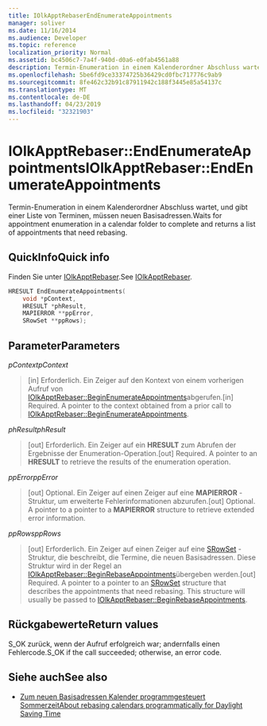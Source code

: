 ```yaml
---
title: IOlkApptRebaserEndEnumerateAppointments
manager: soliver
ms.date: 11/16/2014
ms.audience: Developer
ms.topic: reference
localization_priority: Normal
ms.assetid: bc4506c7-7a4f-940d-d0a6-e0fab4561a88
description: Termin-Enumeration in einem Kalenderordner Abschluss wartet, und gibt einer Liste von Terminen, müssen neuen Basisadressen.
ms.openlocfilehash: 5be6fd9ce33374725b36429cd0fbc717776c9ab9
ms.sourcegitcommit: 8fe462c32b91c87911942c188f3445e85a54137c
ms.translationtype: MT
ms.contentlocale: de-DE
ms.lasthandoff: 04/23/2019
ms.locfileid: "32321903"
---
```

# <a name="iolkapptrebaserendenumerateappointments"></a><span data-ttu-id="9dfd1-103">IOlkApptRebaser::EndEnumerateAppointments</span><span class="sxs-lookup"><span data-stu-id="9dfd1-103">IOlkApptRebaser::EndEnumerateAppointments</span></span>

<span data-ttu-id="9dfd1-104">Termin-Enumeration in einem Kalenderordner Abschluss wartet, und gibt einer Liste von Terminen, müssen neuen Basisadressen.</span><span class="sxs-lookup"><span data-stu-id="9dfd1-104">Waits for appointment enumeration in a calendar folder to complete and returns a list of appointments that need rebasing.</span></span>
  
## <a name="quick-info"></a><span data-ttu-id="9dfd1-105">QuickInfo</span><span class="sxs-lookup"><span data-stu-id="9dfd1-105">Quick info</span></span>

<span data-ttu-id="9dfd1-106">Finden Sie unter [IOlkApptRebaser](iolkapptrebaser.md).</span><span class="sxs-lookup"><span data-stu-id="9dfd1-106">See [IOlkApptRebaser](iolkapptrebaser.md).</span></span>
  
```cpp
HRESULT EndEnumerateAppointments( 
    void *pContext, 
    HRESULT *phResult, 
    MAPIERROR **ppError, 
    SRowSet **ppRows);
```

## <a name="parameters"></a><span data-ttu-id="9dfd1-107">Parameter</span><span class="sxs-lookup"><span data-stu-id="9dfd1-107">Parameters</span></span>

<span data-ttu-id="9dfd1-108">_pContext_</span><span class="sxs-lookup"><span data-stu-id="9dfd1-108">_pContext_</span></span>
  
> <span data-ttu-id="9dfd1-p101">[in] Erforderlich. Ein Zeiger auf den Kontext von einem vorherigen Aufruf von [IOlkApptRebaser::BeginEnumerateAppointments](iolkapptrebaser-beginenumerateappointments.md)abgerufen.</span><span class="sxs-lookup"><span data-stu-id="9dfd1-p101">[in] Required. A pointer to the context obtained from a prior call to [IOlkApptRebaser::BeginEnumerateAppointments](iolkapptrebaser-beginenumerateappointments.md).</span></span>
    
<span data-ttu-id="9dfd1-111">_phResult_</span><span class="sxs-lookup"><span data-stu-id="9dfd1-111">_phResult_</span></span>
  
> <span data-ttu-id="9dfd1-p102">[out] Erforderlich. Ein Zeiger auf ein **HRESULT** zum Abrufen der Ergebnisse der Enumeration-Operation.</span><span class="sxs-lookup"><span data-stu-id="9dfd1-p102">[out] Required. A pointer to an **HRESULT** to retrieve the results of the enumeration operation.</span></span> 
    
<span data-ttu-id="9dfd1-114">_ppError_</span><span class="sxs-lookup"><span data-stu-id="9dfd1-114">_ppError_</span></span>
  
> <span data-ttu-id="9dfd1-p103">[out] Optional. Ein Zeiger auf einen Zeiger auf eine **MAPIERROR** -Struktur, um erweiterte Fehlerinformationen abzurufen.</span><span class="sxs-lookup"><span data-stu-id="9dfd1-p103">[out] Optional. A pointer to a pointer to a **MAPIERROR** structure to retrieve extended error information.</span></span> 
    
<span data-ttu-id="9dfd1-117">_ppRows_</span><span class="sxs-lookup"><span data-stu-id="9dfd1-117">_ppRows_</span></span>
  
> <span data-ttu-id="9dfd1-p104">[out] Erforderlich. Ein Zeiger auf einen Zeiger auf eine [SRowSet](https://msdn.microsoft.com/library/7e3761be-afd6-46cb-9a08-25e9016c1241%28Office.15%29.aspx) -Struktur, die beschreibt, die Termine, die neuen Basisadressen. Diese Struktur wird in der Regel an [IOlkApptRebaser::BeginRebaseAppointments](iolkapptrebaser-beginrebaseappointments.md)übergeben werden.</span><span class="sxs-lookup"><span data-stu-id="9dfd1-p104">[out] Required. A pointer to a pointer to an [SRowSet](https://msdn.microsoft.com/library/7e3761be-afd6-46cb-9a08-25e9016c1241%28Office.15%29.aspx) structure that describes the appointments that need rebasing. This structure will usually be passed to [IOlkApptRebaser::BeginRebaseAppointments](iolkapptrebaser-beginrebaseappointments.md).</span></span>
    
## <a name="return-values"></a><span data-ttu-id="9dfd1-121">Rückgabewerte</span><span class="sxs-lookup"><span data-stu-id="9dfd1-121">Return values</span></span>

<span data-ttu-id="9dfd1-122">S_OK zurück, wenn der Aufruf erfolgreich war; andernfalls einen Fehlercode.</span><span class="sxs-lookup"><span data-stu-id="9dfd1-122">S_OK if the call succeeded; otherwise, an error code.</span></span>
  
## <a name="see-also"></a><span data-ttu-id="9dfd1-123">Siehe auch</span><span class="sxs-lookup"><span data-stu-id="9dfd1-123">See also</span></span>

- [<span data-ttu-id="9dfd1-124">Zum neuen Basisadressen Kalender programmgesteuert Sommerzeit</span><span class="sxs-lookup"><span data-stu-id="9dfd1-124">About rebasing calendars programmatically for Daylight Saving Time</span></span>](about-rebasing-calendars-programmatically-for-daylight-saving-time.md)

